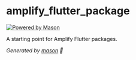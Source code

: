 # amplify_flutter_package

[![Powered by Mason](https://img.shields.io/endpoint?url=https%3A%2F%2Ftinyurl.com%2Fmason-badge)](https://github.com/felangel/mason)

A starting point for Amplify Flutter packages.

_Generated by [mason][1] 🧱_

[1]: https://github.com/felangel/mason
